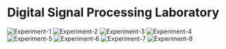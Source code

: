 # Digital Signal Processing Laboratory
![Experiment-1]()
![Experiment-2]()
![Experiment-3]()
![Experiment-4]()
![Experiment-5]()
![Experiment-6]()
![Experiment-7]()
![Experiment-8]()

